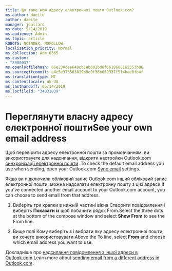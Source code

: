 ```yaml
---
title: Що таке мою адресу електронної пошти Outlook.com?
ms.author: daeite
author: daeite
manager: joallard
ms.date: 5/14/2019
ms.audience: Admin
ms.topic: article
ROBOTS: NOINDEX, NOFOLLOW
localization_priority: Normal
ms.collection: Adm_O365
ms.custom:
- "8000037"
ms.openlocfilehash: 66e230dea649cb1eb682bd8f6618600162353b88
ms.sourcegitcommit: e4e5e373503819b0c0f36b659337f5f4bae8fb4f
ms.translationtype: MT
ms.contentlocale: uk-UA
ms.lasthandoff: 05/14/2019
ms.locfileid: "34031839"
---
```

# <a name="see-your-own-email-address"></a><span data-ttu-id="8797c-102">Переглянути власну адресу електронної пошти</span><span class="sxs-lookup"><span data-stu-id="8797c-102">See your own email address</span></span>

<span data-ttu-id="8797c-103">Щоб перевірити адресу електронної пошти за промовчанням, ви використовуєте для надсилання, відкрити настройки Outlook.com [синхронізації електронної пошти](https://outlook.live.com/mail/options/mail/accounts) .</span><span class="sxs-lookup"><span data-stu-id="8797c-103">To check the default email address you use when sending, open your Outlook.com [Sync email](https://outlook.live.com/mail/options/mail/accounts) settings.</span></span>

<span data-ttu-id="8797c-104">Якщо ви підключили обліковий запис Outlook.com інший обліковий запис електронної пошти, можна надсилати електронну пошту з цієї адреси.</span><span class="sxs-lookup"><span data-stu-id="8797c-104">If you've connected another email account to your Outlook.com account, you can choose to send email from that address.</span></span>

1. <span data-ttu-id="8797c-105">Виберіть три крапки в нижній частині вікна Створити повідомлення і виберіть **Показати із** щоб побачити рядок From.</span><span class="sxs-lookup"><span data-stu-id="8797c-105">Select the three dots at the bottom of the compose window and select **Show From** to see the From line.</span></span>

2. <span data-ttu-id="8797c-106">Вище полі Кому виберіть **з** і вибрати яку адресу електронної пошти, ви хочете використовувати.</span><span class="sxs-lookup"><span data-stu-id="8797c-106">Above the To line, select **From** and choose which email address you want to use.</span></span>

<span data-ttu-id="8797c-107">Докладніше про [надсилання повідомлення з іншої адреси в Outlook.com](https://support.office.com/article/ccba89cb-141c-4a36-8c56-6d16a8556d2e).</span><span class="sxs-lookup"><span data-stu-id="8797c-107">Learn more about [sending email from a different address in Outlook.com](https://support.office.com/article/ccba89cb-141c-4a36-8c56-6d16a8556d2e).</span></span>